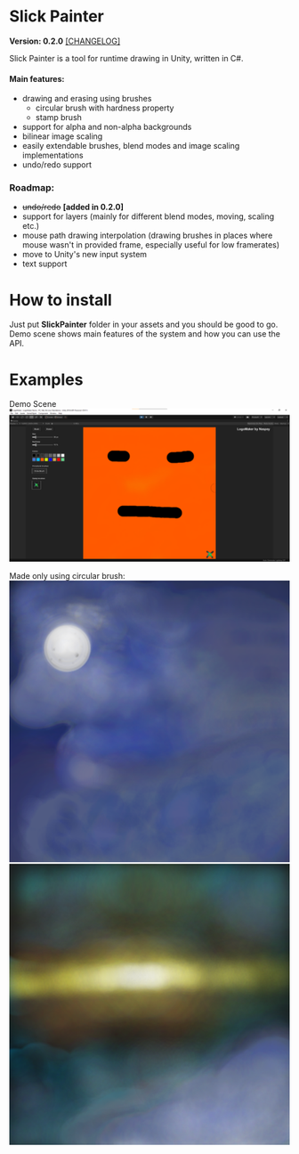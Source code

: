# Slick Painter
**Version: 0.2.0** [[CHANGELOG]](https://github.com/Naspey/SlickPainter/blob/main/CHANGELOG.md "Changelog")

Slick Painter is a tool for runtime drawing in Unity, written in C#.

#### Main features:
 - drawing and erasing using brushes
   - circular brush with hardness property
   - stamp brush
 - support for alpha and non-alpha backgrounds
 - bilinear image scaling
 - easily extendable brushes, blend modes and image scaling implementations
 - undo/redo support

### Roadmap:
 - ~~undo/redo~~ **[added in 0.2.0]**
 - support for layers (mainly for different blend modes, moving, scaling etc.)
 - mouse path drawing interpolation (drawing brushes in places where mouse wasn't in provided frame, especially useful for low framerates)
 - move to Unity's new input system
 - text support

# How to install
Just put **SlickPainter** folder in your assets and you should be good to go.
Demo scene shows main features of the system and how you can use the API.

# Examples
Demo Scene
![Demo Scene](https://github.com/Naspey/LogoMaker/blob/main/img/example-3.png "Demo")

Made only using circular brush:
![Example 2](https://github.com/Naspey/LogoMaker/blob/main/img/example-2.png "Example 2")
![Example 1](https://github.com/Naspey/LogoMaker/blob/main/img/example-1.png "Example 1")
